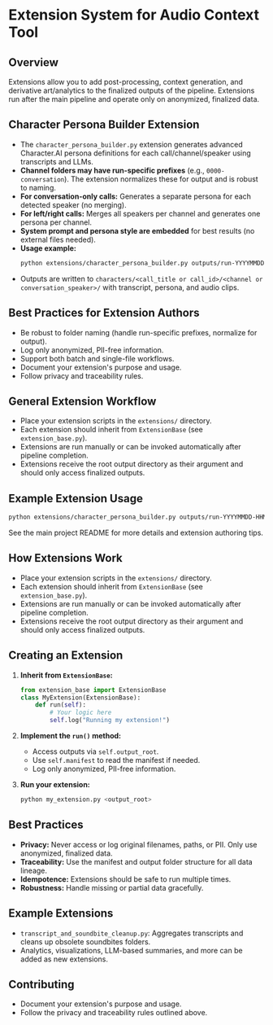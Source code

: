 # Extension System for Audio Context Tool

## Overview
Extensions allow you to add post-processing, context generation, and derivative art/analytics to the finalized outputs of the pipeline. Extensions run after the main pipeline and operate only on anonymized, finalized data.

## Character Persona Builder Extension

- The `character_persona_builder.py` extension generates advanced Character.AI persona definitions for each call/channel/speaker using transcripts and LLMs.
- **Channel folders may have run-specific prefixes** (e.g., `0000-conversation`). The extension normalizes these for output and is robust to naming.
- **For conversation-only calls:** Generates a separate persona for each detected speaker (no merging).
- **For left/right calls:** Merges all speakers per channel and generates one persona per channel.
- **System prompt and persona style are embedded** for best results (no external files needed).
- **Usage example:**
  ```sh
  python extensions/character_persona_builder.py outputs/run-YYYYMMDD-HHMMSS --llm-config workflows/llm_tasks.json
  ```
- Outputs are written to `characters/<call_title or call_id>/<channel or conversation_speaker>/` with transcript, persona, and audio clips.

## Best Practices for Extension Authors
- Be robust to folder naming (handle run-specific prefixes, normalize for output).
- Log only anonymized, PII-free information.
- Support both batch and single-file workflows.
- Document your extension's purpose and usage.
- Follow privacy and traceability rules.

## General Extension Workflow
- Place your extension scripts in the `extensions/` directory.
- Each extension should inherit from `ExtensionBase` (see `extension_base.py`).
- Extensions are run manually or can be invoked automatically after pipeline completion.
- Extensions receive the root output directory as their argument and should only access finalized outputs.

## Example Extension Usage
```sh
python extensions/character_persona_builder.py outputs/run-YYYYMMDD-HHMMSS --llm-config workflows/llm_tasks.json
```

See the main project README for more details and extension authoring tips.

## How Extensions Work
- Place your extension scripts in the `extensions/` directory.
- Each extension should inherit from `ExtensionBase` (see `extension_base.py`).
- Extensions are run manually or can be invoked automatically after pipeline completion.
- Extensions receive the root output directory as their argument and should only access finalized outputs.

## Creating an Extension
1. **Inherit from `ExtensionBase`:**
   ```python
   from extension_base import ExtensionBase
   class MyExtension(ExtensionBase):
       def run(self):
           # Your logic here
           self.log("Running my extension!")
   ```
2. **Implement the `run()` method:**
   - Access outputs via `self.output_root`.
   - Use `self.manifest` to read the manifest if needed.
   - Log only anonymized, PII-free information.

3. **Run your extension:**
   ```sh
   python my_extension.py <output_root>
   ```

## Best Practices
- **Privacy:** Never access or log original filenames, paths, or PII. Only use anonymized, finalized data.
- **Traceability:** Use the manifest and output folder structure for all data lineage.
- **Idempotence:** Extensions should be safe to run multiple times.
- **Robustness:** Handle missing or partial data gracefully.

## Example Extensions
- `transcript_and_soundbite_cleanup.py`: Aggregates transcripts and cleans up obsolete soundbites folders.
- Analytics, visualizations, LLM-based summaries, and more can be added as new extensions.

## Contributing
- Document your extension's purpose and usage.
- Follow the privacy and traceability rules outlined above. 
